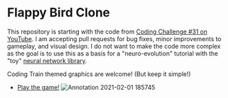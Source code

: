 # Flappy Bird Clone

This repository is starting with the code from [Coding Challenge #31 on YouTube](https://www.youtube.com/watch?v=cXgA1d_E-jY). I am accepting pull requests for bug fixes, minor improvements to gameplay, and visual design. I do not want to make the code more complex as the goal is to use this as a basis for a "neuro-evolution" tutorial with the "toy" [neural network library](https://github.com/CodingTrain/Toy-Neural-Network-JS/).

Coding Train themed graphics are welcome! (But keep it simple!)

* [Play the game!](https://codingtrain.github.io/Flappy-Bird-Clone/)
![Annotation 2021-02-01 185745](https://user-images.githubusercontent.com/72023025/106477118-d0dab700-64cd-11eb-9914-e179a0a80285.jpg)
